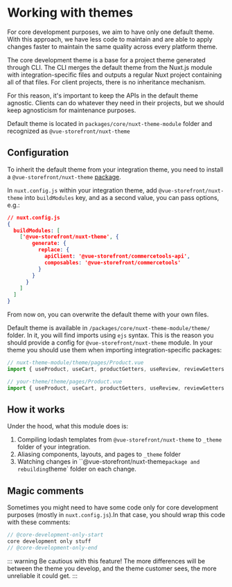 # Working with themes

For core development purposes, we aim to have only one default theme. With this approach, we have less code to maintain and are able to apply changes faster to maintain the same quality across every platform theme.

The core development theme is a base for a project theme generated through CLI. The CLI merges the default theme from the Nuxt.js module with integration-specific files and outputs a regular Nuxt project containing all of that files. For client projects, there is no inheritance mechanism.

For this reason, it's important to keep the APIs in the default theme agnostic. Clients can do whatever they need in their projects, but we should keep agnosticism for maintenance purposes.

Default theme is located in `packages/core/nuxt-theme-module` folder and recognized as `@vue-storefront/nuxt-theme`

## Configuration

To inherit the default theme from your integration theme, you need to install a `@vue-storefront/nuxt-theme` [package](https://www.npmjs.com/package/@vue-storefront/nuxt-theme).

In `nuxt.config.js` within your integration theme, add `@vue-storefront/nuxt-theme` into `buildModules` key, and as a second value, you can pass options, e.g.:


```json
// nuxt.config.js
{
  buildModules: [
    ['@vue-storefront/nuxt-theme', {
        generate: {
          replace: {
            apiClient: '@vue-storefront/commercetools-api',
            composables: '@vue-storefront/commercetools'
          }
        }
      }
    ]
  ]
}
```

From now on, you can overwrite the default theme with your own files.

Default theme is available in `/packages/core/nuxt-theme-module/theme/` folder. In it, you will find imports using `ejs` syntax. This is the reason you should provide a config for `@vue-storefront/nuxt-theme` module. In your theme you should use them when importing integration-specific packages:


```ts
// nuxt-theme-module/theme/pages/Product.vue
import { useProduct, useCart, productGetters, useReview, reviewGetters } from '<%= options.generate.replace.composables %>';
```

```ts
// your-theme/theme/pages/Product.vue
import { useProduct, useCart, productGetters, useReview, reviewGetters } from '@vue-storefront/commercetools';
```

## How it works

Under the hood, what this module does is:

1. Compiling lodash templates from `@vue-storefront/nuxt-theme` to `_theme` folder of your integration.
2. Aliasing components, layouts, and pages to `_theme` folder
3. Watching changes in ``@vue-storefront/nuxt-theme` package and rebuilding `theme` folder on each change.

## Magic comments

Sometimes you might need to have some code only for core development purposes (mostly in `nuxt.config.js`).In that case, you should wrap this code with these comments:
```js
// @core-development-only-start 
core development only stuff
// @core-development-only-end
```
::: warning
Be cautious with this feature! The more differences will be between the theme you develop, and the theme customer sees, the more unreliable it could get.
:::
